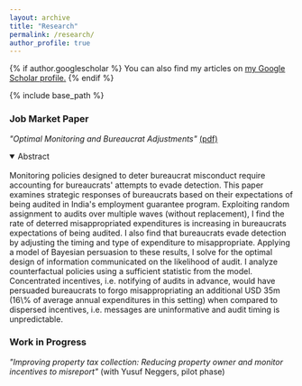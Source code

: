 ```yaml
---
layout: archive
title: "Research"
permalink: /research/
author_profile: true
---
```


{% if author.googlescholar %}
  You can also find my articles on <u><a href="{{author.googlescholar}}">my Google Scholar profile</a>.</u>
{% endif %}

{% include base_path %}

### Job Market Paper

<i>"Optimal Monitoring and Bureaucrat Adjustments"</i>  [(pdf)](https://wendynassrwong.github.io/files/WendyWong_OptimMonitJMP.pdf)
<details open>
<summary>Abstract</summary>
<br>
Monitoring policies designed to deter bureaucrat misconduct require accounting for bureaucrats' attempts to evade detection. This paper examines strategic responses of bureaucrats based on their expectations of being audited in India's employment guarantee program. Exploiting random assignment to audits over multiple waves (without replacement), I find the rate of deterred misappropriated expenditures is increasing in bureaucrats  expectations of being audited. I also find that bureaucrats evade detection by adjusting the timing and type of expenditure to misappropriate. Applying a model of Bayesian persuasion to these results, I solve for the optimal design of information communicated on the likelihood of audit. I analyze counterfactual policies using a sufficient statistic from the model. Concentrated incentives, i.e. notifying of audits in advance, would have persuaded bureaucrats to forgo misappropriating an additional USD 35m (16\% of average annual expenditures in this setting) when compared to dispersed incentives, i.e. messages are uninformative and audit timing is unpredictable.
</details>


### Work in Progress

<i>"Improving property tax collection: Reducing property owner and monitor incentives to misreport"</i> (with Yusuf Neggers, pilot phase)



